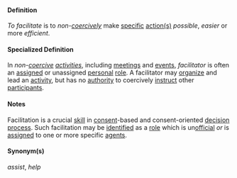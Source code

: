#### Definition

*To facilitate* is to *non-[coercively](https://github.com/gcassel/Modular-Organization-Terminology/blob/master/terms/coercion.md)* make [specific](https://github.com/gcassel/Modular-Organization-Terminology/blob/master/terms/specific.md) [action(s)](https://github.com/gcassel/Modular-Organization-Terminology/blob/master/terms/action.md) *possible*, *easier* or more *efficient*.  

#### Specialized Definition

In *non-[coercive](https://github.com/gcassel/Modular-Organizing-Terminology/blob/master/terms/coercion.md) [activities](https://github.com/gcassel/Modular-Organizing-Terminology/blob/master/terms/activity.md)*, including [meetings](https://github.com/gcassel/Modular-Organizing-Terminology/blob/master/terms/meeting.md) and [events](https://github.com/gcassel/Modular-Organizing-Terminology/blob/master/terms/event.md), *facilitator* is often an [assigned](https://github.com/gcassel/Modular-Organizing-Terminology/blob/master/terms/assign.md) or unassigned [personal](https://github.com/gcassel/Modular-Organizing-Terminology/blob/master/terms/personal.md) [role](https://github.com/gcassel/Modular-Organizing-Terminology/blob/master/terms/role.md).  A facilitator may [organize](https://github.com/gcassel/Modular-Organizing-Terminology/blob/master/terms/organize.md) and lead an [activity](https://github.com/gcassel/Modular-Organizing-Terminology/blob/master/terms/activity.md), but has no [authority](https://github.com/gcassel/Modular-Organizing-Terminology/blob/master/terms/authority.md) to coercively [instruct](https://github.com/gcassel/Modular-Organizing-Terminology/blob/master/terms/instruct.md) other [participants](https://github.com/gcassel/Modular-Organizing-Terminology/blob/master/terms/participate.md).

#### Notes

Facilitation is a crucial [skill](https://github.com/gcassel/Modular-Organization-Terminology/blob/master/terms/skill.md) in [consent](https://github.com/gcassel/Modular-Organization-Terminology/blob/master/terms/consent.md)-based and consent-oriented [decision](https://github.com/gcassel/Modular-Organization-Terminology/blob/master/terms/decision.md) [process](https://github.com/gcassel/Modular-Organization-Terminology/blob/master/terms/process.md).  Such facilitation may be [identified](https://github.com/gcassel/Modular-Organization-Terminology/blob/master/terms/identify.md) as a [role](https://github.com/gcassel/Modular-Organization-Terminology/blob/master/terms/role.md) which is un[official](https://github.com/gcassel/Modular-Organization-Terminology/blob/master/terms/official.md) *or* is [assigned](https://github.com/gcassel/Modular-Organization-Terminology/blob/master/terms/assign.md) to one or more specific [agents](https://github.com/gcassel/Modular-Organization-Terminology/blob/master/terms/agent.md).

#### Synonym(s)

*assist*, *help*

